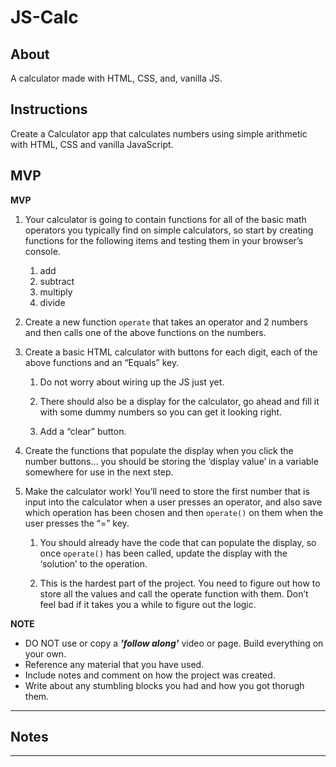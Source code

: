 # JS-Calc  
## **About**  
A calculator made with HTML, CSS, and, vanilla JS. 


## **Instructions**
Create a Calculator app that calculates numbers using simple arithmetic with HTML, CSS and vanilla JavaScript.   

## **MVP**
**MVP**

1. Your calculator is going to contain functions for all of the basic math operators you typically find on simple calculators, so start by creating functions for the following items and testing them in your browser’s console.
    1. add
    2. subtract
    3. multiply
    4. divide  


2. Create a new function `operate` that takes an operator and 2 numbers and then calls one of the above functions on the numbers.  

3. Create a basic HTML calculator with buttons for each digit, each of the above functions and an “Equals” key.  

    1. Do not worry about wiring up the JS just yet.  

    2. There should also be a display for the calculator, go ahead and fill it with some dummy numbers so you can get it looking right.  

    3. Add a “clear” button.   

4. Create the functions that populate the display when you click the number buttons… you should be storing the ‘display value’ in a variable somewhere for use in the next step.  

5. Make the calculator work! You’ll need to store the first number that is input into the calculator when a user presses an operator, and also save which operation has been chosen and then `operate()` on them when the user presses the “=” key.  

    1. You should already have the code that can populate the display, so once `operate()` has been called, update the display with the ‘solution’ to the operation.  

    2. This is the hardest part of the project. You need to figure out how to store all the values and call the operate function with them. Don’t feel bad if it takes you a while to figure out the logic.  
    
**NOTE**
 - DO NOT use or copy a ***'follow along'*** video or page.  Build everything on your own.
- Reference any material that you have used.  
- Include notes and comment on how the project was created.  
- Write about any stumbling blocks you had and how you got thorugh them.



---

## **Notes**  



---
